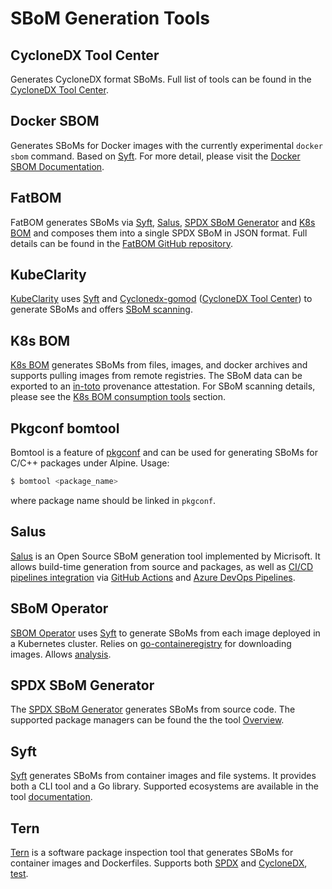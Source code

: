# SBoM Generation Tools

## CycloneDX Tool Center

Generates CycloneDX format SBoMs. Full list of tools can be found in the [CycloneDX Tool Center](https://cyclonedx.org/tool-center/).

## Docker SBOM

Generates SBoMs for Docker images with the currently experimental `docker sbom` command. Based on [Syft](#syft). For more detail, please visit the [Docker SBOM Documentation](https://docs.docker.com/engine/sbom/).

## FatBOM

FatBOM generates SBoMs via [Syft](#syft), [Salus](#salus), [SPDX SBoM Generator](#spdx-sbom-generator) and [K8s BOM](#k8s-bom) and composes them into a single SPDX SBoM in JSON format. Full details can be found in the [FatBOM GitHub repository](https://github.com/sbs2001/fatbom).

## KubeClarity

[KubeClarity](https://github.com/openclarity/kubeclarity) uses [Syft](#syft) and [Cyclonedx-gomod](https://github.com/CycloneDX/cyclonedx-gomod) ([CycloneDX Tool Center](#cyclonedx-tool-center)) to generate SBoMs and offers [SBoM scanning](consumption_tools.md#kubeclarity).

## K8s BOM

[K8s BOM](https://github.com/kubernetes-sigs/bom) generates SBoMs from files, images, and docker archives and supports pulling images from remote registries. The SBоM data can be exported to an [in-toto](https://in-toto.io) provenance attestation. For SBoM scanning details, please see the [K8s BOM consumption tools](consumption_tools.md#k8s-bom) section.

## Pkgconf bomtool

Bomtool is a feature of [pkgconf](http://pkgconf.org) and can be used for generating SBoMs for C/C++ packages under Alpine. Usage:
```bash
$ bomtool <package_name>
```
where package name should be linked in `pkgconf`.

## Salus

[Salus](https://github.com/microsoft/sbom-tool) is an Open Source SBoM generation tool implemented by Micrisoft. It allows build-time generation from source and packages, as well as [CI/CD pipelines integration](https://github.com/microsoft/sbom-tool#integrating-sbom-tool-to-your-cicd-pipelines) via [GitHub Actions](https://github.com/microsoft/sbom-tool/blob/main/docs/setting-up-github-actions.md) and [Azure DevOps Pipelines](https://github.com/microsoft/sbom-tool/blob/main/docs/setting-up-ado-pipelines.md).

## SBoM Operator 

[SBOM Operator](https://github.com/ckotzbauer/sbom-operator) uses [Syft](#syft) to generate SBoMs from each image deployed in a Kubernetes cluster. Relies on [go-containeregistry](https://github.com/google/go-containerregistry) for downloading images. Allows [analysis](consumption_tools.md#sbom-operator).

## SPDX SBoM Generator

The [SPDX SBoM Generator](https://github.com/opensbom-generator/spdx-sbom-generator) generates SBoMs from source code. The supported package managers can be found the the tool [Overview](https://github.com/opensbom-generator/spdx-sbom-generator#overview).

## Syft

[Syft](https://github.com/anchore/syft) generates SBoMs from container images and file systems. It provides both a CLI tool and a Go library. Supported ecosystems are available in the tool [documentation](https://github.com/anchore/syft#supported-ecosystems).

## Tern

[Tern](https://github.com/tern-tools/tern) is a software package inspection tool that generates SBoMs for container images and Dockerfiles. Supports both [SPDX](../specs/spdx.md) and [CycloneDX](../specs/cyclonedx.md), [test](../specs/swid.md).